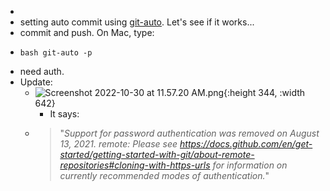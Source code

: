 -
- setting auto commit using [git-auto](https://github.com/logseq/git-auto). Let's see if it works...
- commit and push. On Mac, type:
- ``` git
  bash git-auto -p
  ```
- need auth.
- Update:
	- ![Screenshot 2022-10-30 at 11.57.20 AM.png](../assets/Screenshot_2022-10-30_at_11.57.20_AM_1667102452157_0.png){:height 344, :width 642}
		- It says:
	- > "*Support for password authentication was removed on August 13, 2021.
	  remote: Please see https://docs.github.com/en/get-started/getting-started-with-git/about-remote-repositories#cloning-with-https-urls for information on currently recommended modes of authentication.*"